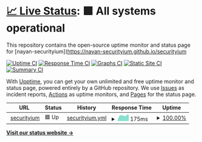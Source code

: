 # [📈 Live Status](https://nayan-securityium.github.io/securityium): <!--live status--> **🟩 All systems operational**

This repository contains the open-source uptime monitor and status page for [nayan-securityium](https://nayan-securityium.github.io/securityium

[![Uptime CI](https://github.com/nayan-securityium/securityium/workflows/Uptime%20CI/badge.svg)](https://github.com/nayan-securityium/securityium/actions?query=workflow%3A%22Uptime+CI%22)
[![Response Time CI](https://github.com/nayan-securityium/securityium/workflows/Response%20Time%20CI/badge.svg)](https://github.com/nayan-securityium/securityium/actions?query=workflow%3A%22Response+Time+CI%22)
[![Graphs CI](https://github.com/nayan-securityium/securityium/workflows/Graphs%20CI/badge.svg)](https://github.com/nayan-securityium/securityium/actions?query=workflow%3A%22Graphs+CI%22)
[![Static Site CI](https://github.com/nayan-securityium/securityium/workflows/Static%20Site%20CI/badge.svg)](https://github.com/nayan-securityium/securityium/actions?query=workflow%3A%22Static+Site+CI%22)
[![Summary CI](https://github.com/nayan-securityium/securityium/workflows/Summary%20CI/badge.svg)](https://github.com/nayan-securityium/securityium/actions?query=workflow%3A%22Summary+CI%22)

With [Upptime](https://upptime.js.org), you can get your own unlimited and free uptime monitor and status page, powered entirely by a GitHub repository. We use [Issues](https://github.com/nayan-securityium/securityium/issues) as incident reports, [Actions](https://github.com/nayan-securityium/securityium/actions) as uptime monitors, and [Pages](https://nayan-securityium.github.io/securityium) for the status page.

<!--start: status pages-->
<!-- This summary is generated by Upptime (https://github.com/upptime/upptime) -->
<!-- Do not edit this manually, your changes will be overwritten -->
<!-- prettier-ignore -->
| URL | Status | History | Response Time | Uptime |
| --- | ------ | ------- | ------------- | ------ |
| <img alt="" src="https://icons.duckduckgo.com/ip3/www.securityium.com.ico" height="13"> [securityium](https://www.securityium.com) | 🟩 Up | [securityium.yml](https://github.com/nayan-securityium/securityium/commits/HEAD/history/securityium.yml) | <details><summary><img alt="Response time graph" src="./graphs/securityium/response-time-week.png" height="20"> 175ms</summary><br><a href="https://nayan-securityium.github.io/securityium/history/securityium"><img alt="Response time 175" src="https://img.shields.io/endpoint?url=https%3A%2F%2Fraw.githubusercontent.com%2Fnayan-securityium%2Fsecurityium%2FHEAD%2Fapi%2Fsecurityium%2Fresponse-time.json"></a><br><a href="https://nayan-securityium.github.io/securityium/history/securityium"><img alt="24-hour response time 187" src="https://img.shields.io/endpoint?url=https%3A%2F%2Fraw.githubusercontent.com%2Fnayan-securityium%2Fsecurityium%2FHEAD%2Fapi%2Fsecurityium%2Fresponse-time-day.json"></a><br><a href="https://nayan-securityium.github.io/securityium/history/securityium"><img alt="7-day response time 175" src="https://img.shields.io/endpoint?url=https%3A%2F%2Fraw.githubusercontent.com%2Fnayan-securityium%2Fsecurityium%2FHEAD%2Fapi%2Fsecurityium%2Fresponse-time-week.json"></a><br><a href="https://nayan-securityium.github.io/securityium/history/securityium"><img alt="30-day response time 175" src="https://img.shields.io/endpoint?url=https%3A%2F%2Fraw.githubusercontent.com%2Fnayan-securityium%2Fsecurityium%2FHEAD%2Fapi%2Fsecurityium%2Fresponse-time-month.json"></a><br><a href="https://nayan-securityium.github.io/securityium/history/securityium"><img alt="1-year response time 175" src="https://img.shields.io/endpoint?url=https%3A%2F%2Fraw.githubusercontent.com%2Fnayan-securityium%2Fsecurityium%2FHEAD%2Fapi%2Fsecurityium%2Fresponse-time-year.json"></a></details> | <details><summary><a href="https://nayan-securityium.github.io/securityium/history/securityium">100.00%</a></summary><a href="https://nayan-securityium.github.io/securityium/history/securityium"><img alt="All-time uptime 100.00%" src="https://img.shields.io/endpoint?url=https%3A%2F%2Fraw.githubusercontent.com%2Fnayan-securityium%2Fsecurityium%2FHEAD%2Fapi%2Fsecurityium%2Fuptime.json"></a><br><a href="https://nayan-securityium.github.io/securityium/history/securityium"><img alt="24-hour uptime 100.00%" src="https://img.shields.io/endpoint?url=https%3A%2F%2Fraw.githubusercontent.com%2Fnayan-securityium%2Fsecurityium%2FHEAD%2Fapi%2Fsecurityium%2Fuptime-day.json"></a><br><a href="https://nayan-securityium.github.io/securityium/history/securityium"><img alt="7-day uptime 100.00%" src="https://img.shields.io/endpoint?url=https%3A%2F%2Fraw.githubusercontent.com%2Fnayan-securityium%2Fsecurityium%2FHEAD%2Fapi%2Fsecurityium%2Fuptime-week.json"></a><br><a href="https://nayan-securityium.github.io/securityium/history/securityium"><img alt="30-day uptime 100.00%" src="https://img.shields.io/endpoint?url=https%3A%2F%2Fraw.githubusercontent.com%2Fnayan-securityium%2Fsecurityium%2FHEAD%2Fapi%2Fsecurityium%2Fuptime-month.json"></a><br><a href="https://nayan-securityium.github.io/securityium/history/securityium"><img alt="1-year uptime 100.00%" src="https://img.shields.io/endpoint?url=https%3A%2F%2Fraw.githubusercontent.com%2Fnayan-securityium%2Fsecurityium%2FHEAD%2Fapi%2Fsecurityium%2Fuptime-year.json"></a></details>

<!--end: status pages-->

[**Visit our status website →**](https://nayan-securityium.github.io/securityium)
